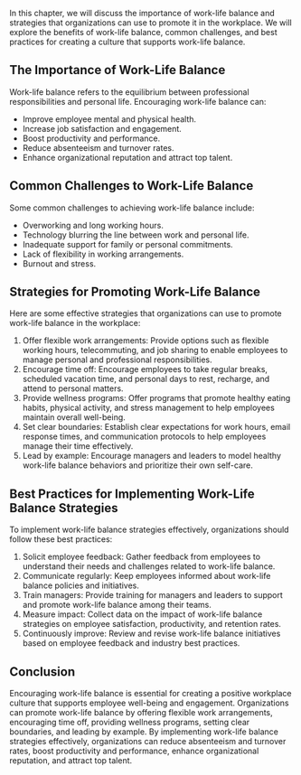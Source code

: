
In this chapter, we will discuss the importance of work-life balance and strategies that organizations can use to promote it in the workplace. We will explore the benefits of work-life balance, common challenges, and best practices for creating a culture that supports work-life balance.

The Importance of Work-Life Balance
-----------------------------------

Work-life balance refers to the equilibrium between professional responsibilities and personal life. Encouraging work-life balance can:

* Improve employee mental and physical health.
* Increase job satisfaction and engagement.
* Boost productivity and performance.
* Reduce absenteeism and turnover rates.
* Enhance organizational reputation and attract top talent.

Common Challenges to Work-Life Balance
--------------------------------------

Some common challenges to achieving work-life balance include:

* Overworking and long working hours.
* Technology blurring the line between work and personal life.
* Inadequate support for family or personal commitments.
* Lack of flexibility in working arrangements.
* Burnout and stress.

Strategies for Promoting Work-Life Balance
------------------------------------------

Here are some effective strategies that organizations can use to promote work-life balance in the workplace:

1. Offer flexible work arrangements: Provide options such as flexible working hours, telecommuting, and job sharing to enable employees to manage personal and professional responsibilities.
2. Encourage time off: Encourage employees to take regular breaks, scheduled vacation time, and personal days to rest, recharge, and attend to personal matters.
3. Provide wellness programs: Offer programs that promote healthy eating habits, physical activity, and stress management to help employees maintain overall well-being.
4. Set clear boundaries: Establish clear expectations for work hours, email response times, and communication protocols to help employees manage their time effectively.
5. Lead by example: Encourage managers and leaders to model healthy work-life balance behaviors and prioritize their own self-care.

Best Practices for Implementing Work-Life Balance Strategies
------------------------------------------------------------

To implement work-life balance strategies effectively, organizations should follow these best practices:

1. Solicit employee feedback: Gather feedback from employees to understand their needs and challenges related to work-life balance.
2. Communicate regularly: Keep employees informed about work-life balance policies and initiatives.
3. Train managers: Provide training for managers and leaders to support and promote work-life balance among their teams.
4. Measure impact: Collect data on the impact of work-life balance strategies on employee satisfaction, productivity, and retention rates.
5. Continuously improve: Review and revise work-life balance initiatives based on employee feedback and industry best practices.

Conclusion
----------

Encouraging work-life balance is essential for creating a positive workplace culture that supports employee well-being and engagement. Organizations can promote work-life balance by offering flexible work arrangements, encouraging time off, providing wellness programs, setting clear boundaries, and leading by example. By implementing work-life balance strategies effectively, organizations can reduce absenteeism and turnover rates, boost productivity and performance, enhance organizational reputation, and attract top talent.
